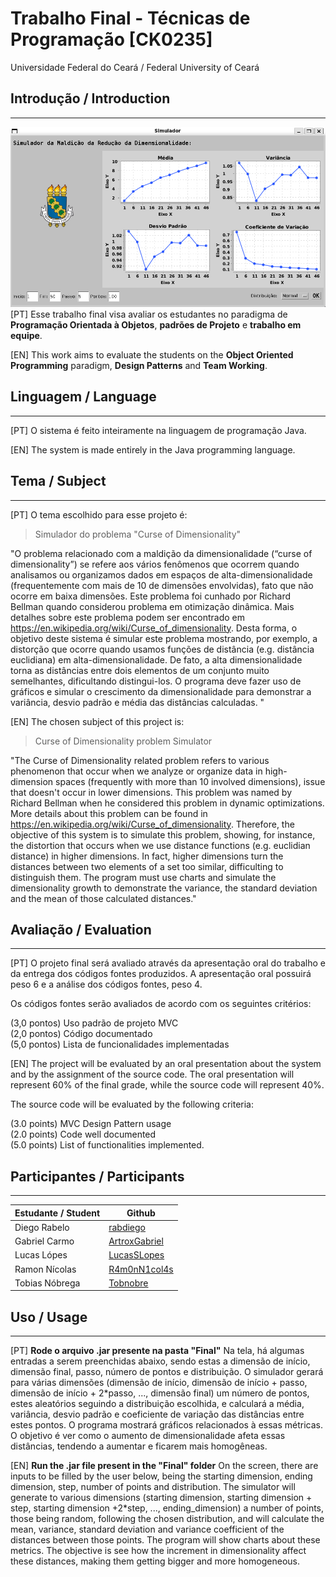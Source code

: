 # Trabalho Final - Técnicas de Programação [CK0235]
Universidade Federal do Ceará / Federal University of Ceará
## Introdução / Introduction
---
![image](screenshot.png)
[PT] Esse trabalho final visa avaliar os estudantes no paradigma de **Programação Orientada à Objetos**, **padrões de Projeto** e **trabalho em equipe**.

[EN] This work aims to evaluate the students on the **Object Oriented Programming** paradigm, **Design Patterns** and **Team Working**.  
## Linguagem / Language
---
[PT] O sistema é feito inteiramente na linguagem de programação Java.

[EN] The system is made entirely in the Java programming language.
## Tema / Subject
---
[PT] O tema escolhido para esse projeto é:
> Simulador do problema "Curse of Dimensionality" 

"O problema relacionado com a maldição da dimensionalidade (“curse of dimensionality”) se refere aos vários fenômenos que ocorrem quando analisamos ou organizamos dados em espaços de alta-dimensionalidade (frequentemente com mais de 10 de dimensões envolvidas), fato que não ocorre em baixa dimensões. Este problema foi cunhado por Richard Bellman quando considerou problema em otimização dinâmica. Mais detalhes sobre este problema podem ser encontrado em https://en.wikipedia.org/wiki/Curse_of_dimensionality. Desta forma, o objetivo deste sistema é simular este problema mostrando, por exemplo, a distorção que ocorre quando usamos funções de distância (e.g. distância euclidiana) em alta-dimensionalidade. De fato, a alta dimensionalidade torna as distâncias entre dois elementos de um conjunto muito semelhantes, dificultando distingui-los. O programa deve fazer uso de gráficos e simular o crescimento da dimensionalidade para demonstrar a variância, desvio padrão e média das distâncias calculadas. 
"

[EN] The chosen subject of this project is:
> Curse of Dimensionality problem Simulator

"The Curse of Dimensionality related problem refers to various phenomenon that occur when we analyze or organize data in high-dimension spaces (frequently with more than 10 involved dimensions), issue that doesn't occur in lower dimensions. This problem was named by Richard Bellman when he considered this problem in dynamic optimizations. More details about this problem can be found in https://en.wikipedia.org/wiki/Curse_of_dimensionality. Therefore, the objective of this system is to simulate this problem, showing, for instance, the distortion that occurs when we use distance functions (e.g. euclidian distance) in higher dimensions. In fact, higher dimensions turn the distances between two elements of a set too similar, difficulting to distinguish them. The program must use charts and simulate the dimensionality growth to demonstrate the variance, the standard deviation and the mean of those calculated distances."

## Avaliação / Evaluation
---

[PT] O projeto final será avaliado através da apresentação oral do trabalho e da entrega dos códigos fontes produzidos. A apresentação oral possuirá peso 6 e a análise dos códigos fontes, peso 4. 

Os códigos fontes serão avaliados de acordo com os seguintes critérios:

(3,0 pontos) Uso padrão de projeto MVC  
(2,0 pontos) Código documentado  
(5,0 pontos) Lista de funcionalidades implementadas  

[EN] The project will be evaluated by an oral presentation about the system and by the assignment of the source code. The oral presentation will represent 60% of the final grade, while the source code will represent 40%.

The source code will be evaluated by the following criteria:

(3.0 points) MVC Design Pattern usage  
(2.0 points) Code well documented  
(5.0 points) List of functionalities implemented.  

## Participantes / Participants
---
| Estudante / Student | Github |
| --- | --- |
| Diego Rabelo | [rabdiego](https://github.com/rabdiego )
| Gabriel Carmo | [ArtroxGabriel](https://github.com/ArtroxGabriel)
| Lucas Lópes | [LucasSLopes](https://github.com/LucasSLopes)
| Ramon Nícolas | [R4m0nN1col4s](https://github.com/R4m0nN1col4s)
| Tobias Nóbrega | [Tobnobre](https://github.com/Tobnobre)

## Uso / Usage
---
[PT] **Rode o arquivo .jar presente na pasta "Final"** Na tela, há algumas entradas a serem preenchidas abaixo, sendo estas a dimensão de início, dimensão final, passo, número de pontos e distribuição. O simulador gerará para várias dimensões (dimensão de início, dimensão de início + passo, dimensão de início + 2*passo, ..., dimensão final) um número de pontos, estes aleatórios seguindo a distribuição escolhida, e calculará a média, variância, desvio padrão e coeficiente de variação das distâncias entre estes pontos. O programa mostrará gráficos relacionados à essas métricas. O objetivo é ver como o aumento de dimensionalidade afeta essas distâncias, tendendo a aumentar e ficarem mais homogêneas.

[EN] **Run the .jar file present in the "Final" folder** On the screen, there are inputs to be filled by the user below, being the starting dimension, ending dimension, step, number of points and distribution. The simulator will generate to various dimensions (starting dimension, starting dimension + step, starting dimension +2*step, ..., ending_dimension) a number of points, those being random, following the chosen distribution, and will calculate the mean, variance, standard deviation and variance coefficient of the distances between those points. The program will show charts about these metrics. The objective is see how the increment in dimensionality affect these distances, making them getting bigger and more homogeneous.